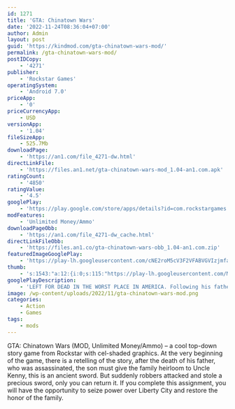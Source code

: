```yaml
---
id: 1271
title: 'GTA: Chinatown Wars'
date: '2022-11-24T08:36:04+07:00'
author: Admin
layout: post
guid: 'https://kindmod.com/gta-chinatown-wars-mod/'
permalink: /gta-chinatown-wars-mod/
postIDCopy:
    - '4271'
publisher:
    - 'Rockstar Games'
operatingSystem:
    - 'Android 7.0'
priceApp:
    - '0'
priceCurrencyApp:
    - USD
versionApp:
    - '1.04'
fileSizeApp:
    - 525.7Mb
downloadPage:
    - 'https://an1.com/file_4271-dw.html'
directLinkFile:
    - 'https://files.an1.net/gta-chinatown-wars-mod_1.04-an1.com.apk'
ratingCount:
    - '4850'
ratingValue:
    - '4.5'
googlePlay:
    - 'https://play.google.com/store/apps/details?id=com.rockstargames.gtactw'
modFeatures:
    - 'Unlimited Money/Ammo'
downloadPageObb:
    - 'https://an1.com/file_4271-dw_cache.html'
directLinkFileObb:
    - 'https://files.an1.co/gta-chinatown-wars-obb_1.04-an1.com.zip'
featuredImageGooglePlay:
    - 'https://play-lh.googleusercontent.com/cNE2roM5cV3F2VFABVGVIzjmfanWzMiTiOzIQCtKR9X1EFIHowqhav5wM2_ZmnZAoLY'
thumb:
    - 's:1543:"a:12:{i:0;s:115:"https://play-lh.googleusercontent.com/MhpadInAToLj9aDXpkeSGsB7wJC41Seg3kXMCQBxztBakOQ26D0leql07NYbo7Ek9Go=w526-h296";i:1;s:115:"https://play-lh.googleusercontent.com/bLLeI9mlgY3EiOhKqOwtm6delmSY_rsu4TSQ6suFT5xzM749b0eHVt35i3bqTw4Osgs=w526-h296";i:2;s:114:"https://play-lh.googleusercontent.com/LgPH6EKKRd1yb25hHVanwuak9k4b4ykf1lvBNSkp22j8iAJbNLQr2Uy88cOEvqZw_A=w526-h296";i:3;s:115:"https://play-lh.googleusercontent.com/r-LDNmVGtvsqpEYDygXyONLP1PHgq4gWrlsgNjjyKXO_D9ZQ_etCxd1CfUtMpt8qn0o=w526-h296";i:4;s:115:"https://play-lh.googleusercontent.com/6YnppoGHf33iegdpf691W9B3xOhl5CJ2EWUbBMFIXPE-AiDfgNJrAQ0rLiJkOIVm2Ec=w526-h296";i:5;s:115:"https://play-lh.googleusercontent.com/TwRJY-Y9awPWBAZ6lxH8nXF4bwLPHgP7Dd6Z8rSfB_xCskEmtbZJu29EnguB_w7JqMU=w526-h296";i:6;s:115:"https://play-lh.googleusercontent.com/Yu6-134E8QmJhW96jm2A0XSpGtkn-e9LaDnLE4VQgD1HhMjCb86XAXrmCzhc5Z4V_1w=w526-h296";i:7;s:116:"https://play-lh.googleusercontent.com/5mQJFeqls9c8COnvnZ_V5aobcxlhzRws_8n_OE8LyWRhO3HTflr8MEeexBvGLTtmDLqR=w526-h296";i:8;s:115:"https://play-lh.googleusercontent.com/S-QtEsrPXW5neUTb6sqVgmBhMljt8GraCwDBwknPFYZifj23B9rYOUA7CjpVsNJ0Y4A=w526-h296";i:9;s:115:"https://play-lh.googleusercontent.com/aXvWYSOM21-2Dp9HzRnFM1iXg04BSg2xFpexDyjH4F6ski_t4noeDkfMAIrw3xIkU2w=w526-h296";i:10;s:114:"https://play-lh.googleusercontent.com/3kx1QHHbhqmjZxDDzR58lMaSpk24qiZarFhm4cng3UGx2xBG8PTnGXh_6L24b1P53w=w526-h296";i:11;s:114:"https://play-lh.googleusercontent.com/xSpp3treROjrBF3GFdzRztIAgxpe_p1A1mYLHXG1cmKyhnmEQkPu1oJy2nRQv91w_Q=w526-h296";}";'
googlePlayDescription:
    - 'LEFT FOR DEAD IN THE WORST PLACE IN AMERICA. Following his father''s murder, Huang Lee has a simple mission: deliver an ancient sword to his Uncle Kenny to ensure his family retains control of the Triad gangs of Liberty City. Huang is a spoiled rich kid who expects everything to run smoothly, but his trip does not go exactly as planned. After being robbed and left to die, he will search for honor, riches and revenge in the most dangerous and morally bankrupt city in the world.. Built specifically for portable devices, the groundbreaking Grand Theft Auto: Chinatown Wars is now available on select Android devices.'
image: /wp-content/uploads/2022/11/gta-chinatown-wars-mod.png
categories:
    - Action
    - Games
tags:
    - mods
---
```


GTA: Chinatown Wars (MOD, Unlimited Money/Ammo) – a cool top-down story game from Rockstar with cel-shaded graphics. At the very beginning of the game, there is a retelling of the story, after the death of his father, who was assassinated, the son must give the family heirloom to Uncle Kenny, this is an ancient sword. But suddenly robbers attacked and stole a precious sword, only you can return it. If you complete this assignment, you will have the opportunity to seize power over Liberty City and restore the honor of the family.